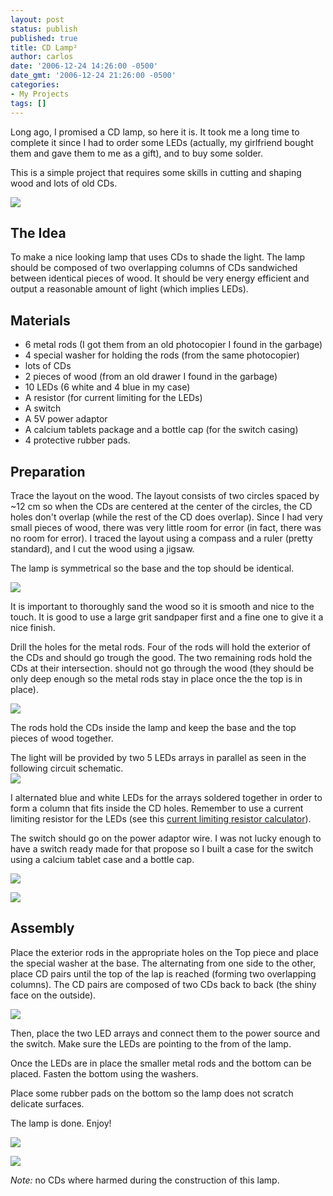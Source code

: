 ```yaml
---
layout: post
status: publish
published: true
title: CD Lamp²
author: carlos
date: '2006-12-24 14:26:00 -0500'
date_gmt: '2006-12-24 21:26:00 -0500'
categories:
- My Projects
tags: []
---
```

Long ago, I promised a CD lamp, so here it is. It took me a long time to complete it since I had to order some LEDs (actually, my girlfriend bought them and gave them to me as a gift), and to buy some solder.

This is a simple project that requires some skills in cutting and shaping wood and lots of old CDs.

[![](http://2.bp.blogspot.com/_940DBYqYeYo/RY7zw2GqyyI/AAAAAAAAABM/3JQd-7ijv84/s320/CDLamp+Side+2.jpg)](http://2.bp.blogspot.com/_940DBYqYeYo/RY7zw2GqyyI/AAAAAAAAABM/3JQd-7ijv84/s1600-h/CDLamp+Side+2.jpg)

## The Idea

To make a nice looking lamp that uses CDs to shade the light. The lamp should be composed of two overlapping columns of CDs sandwiched between identical pieces of wood. It should be very energy efficient and output a reasonable amount of light (which implies LEDs).

## Materials

*   6 metal rods (I got them from an old photocopier I found in the garbage)
*   4 special washer for holding the rods (from the same photocopier)
*   lots of CDs
*   2 pieces of wood (from an old drawer I found in the garbage)
*   10 LEDs (6 white and 4 blue in my case)
*   A resistor (for current limiting for the LEDs)
*   A switch
*   A 5V power adaptor
*   A calcium tablets package and a bottle cap (for the switch casing)
*   4 protective rubber pads.

## Preparation  
  
Trace the layout on the wood. The layout consists of two circles spaced by ~12 cm so when the CDs are centered at the center of the circles, the CD holes don't overlap (while the rest of the CD does overlap). Since I had very small pieces of wood, there was very little room for error (in fact, there was no room for error). I traced the layout using a compass and a ruler (pretty standard), and I cut the wood using a jigsaw.

The lamp is symmetrical so the base and the top should be identical.

[![](http://2.bp.blogspot.com/_940DBYqYeYo/RY7y-2GqyrI/AAAAAAAAAAU/kzXQO909GcE/s320/CDLamp.jpg)](http://2.bp.blogspot.com/_940DBYqYeYo/RY7y-2GqyrI/AAAAAAAAAAU/kzXQO909GcE/s1600-h/CDLamp.jpg)

It is important to thoroughly sand the wood so it is smooth and nice to the touch. It is good to use a large grit sandpaper first and a fine one to give it a nice finish.

Drill the holes for the metal rods. Four of the rods will hold the exterior of the CDs and should go trough the good. The two remaining rods hold the CDs at their intersection. should not go through the wood (they should be only deep enough so the metal rods stay in place once the the top is in place).

[![](http://3.bp.blogspot.com/_940DBYqYeYo/RY7zAGGqyuI/AAAAAAAAAAs/xKguyWTahXY/s320/CDLamp+Side.jpg)](http://3.bp.blogspot.com/_940DBYqYeYo/RY7zAGGqyuI/AAAAAAAAAAs/xKguyWTahXY/s1600-h/CDLamp+Side.jpg)

The rods hold the CDs inside the lamp and keep the base and the top pieces of wood together.

The light will be provided by two 5 LEDs arrays in parallel as seen in the following circuit schematic.  
[![](http://1.bp.blogspot.com/_940DBYqYeYo/RY9ZzWGqy2I/AAAAAAAAACU/C5QwRGRFDUE/s320/LampCircuit.jpg)](http://1.bp.blogspot.com/_940DBYqYeYo/RY9ZzWGqy2I/AAAAAAAAACU/C5QwRGRFDUE/s1600-h/LampCircuit.jpg)

I alternated blue and white LEDs for the arrays soldered together in order to form a column that fits inside the CD holes. Remember to use a current limiting resistor for the LEDs (see this [current limiting resistor calculator](http://alan-parekh.com/led_resistor_calculator.html)).

The switch should go on the power adaptor wire. I was not lucky enough to have a switch ready made for that propose so I built a case for the switch using a calcium tablet case and a bottle cap.

[![](http://1.bp.blogspot.com/_940DBYqYeYo/RY7y-mGqyqI/AAAAAAAAAAM/bqIAwKm0KZw/s320/Calcium+tablet+package.jpg)](http://1.bp.blogspot.com/_940DBYqYeYo/RY7y-mGqyqI/AAAAAAAAAAM/bqIAwKm0KZw/s1600-h/Calcium+tablet+package.jpg)

[![](http://2.bp.blogspot.com/_940DBYqYeYo/RY7zw2GqyxI/AAAAAAAAABE/lbK6P8Ang9I/s320/Lamp+Switch.jpg)](http://2.bp.blogspot.com/_940DBYqYeYo/RY7zw2GqyxI/AAAAAAAAABE/lbK6P8Ang9I/s1600-h/Lamp+Switch.jpg)

## Assembly

Place the exterior rods in the appropriate holes on the Top piece and place the special washer at the base. The alternating from one side to the other, place CD pairs until the top of the lap is reached (forming two overlapping columns). The CD pairs are composed of two CDs back to back (the shiny face on the outside).

[![](http://4.bp.blogspot.com/_940DBYqYeYo/RY70OWGqyzI/AAAAAAAAABU/SvDlVz896iY/s320/CDLamp+Washer.jpg)](http://4.bp.blogspot.com/_940DBYqYeYo/RY70OWGqyzI/AAAAAAAAABU/SvDlVz896iY/s1600-h/CDLamp+Washer.jpg)

Then, place the two LED arrays and connect them to the power source and the switch. Make sure the LEDs are pointing to the from of the lamp.

Once the LEDs are in place the smaller metal rods and the bottom can be placed. Fasten the bottom using the washers.

Place some rubber pads on the bottom so the lamp does not scratch delicate surfaces.

The lamp is done. Enjoy!

[![](http://4.bp.blogspot.com/_940DBYqYeYo/RY7y_WGqysI/AAAAAAAAAAc/1xCMrL4zHdI/s320/CDLamp+ON+front.jpg)](http://4.bp.blogspot.com/_940DBYqYeYo/RY7y_WGqysI/AAAAAAAAAAc/1xCMrL4zHdI/s1600-h/CDLamp+ON+front.jpg)

[![](http://1.bp.blogspot.com/_940DBYqYeYo/RY7y_mGqytI/AAAAAAAAAAk/bH6MfhELG6U/s320/CDLamp+ON+Side.jpg)](http://1.bp.blogspot.com/_940DBYqYeYo/RY7y_mGqytI/AAAAAAAAAAk/bH6MfhELG6U/s1600-h/CDLamp+ON+Side.jpg)  

*Note:* no CDs where harmed during the construction of this lamp.